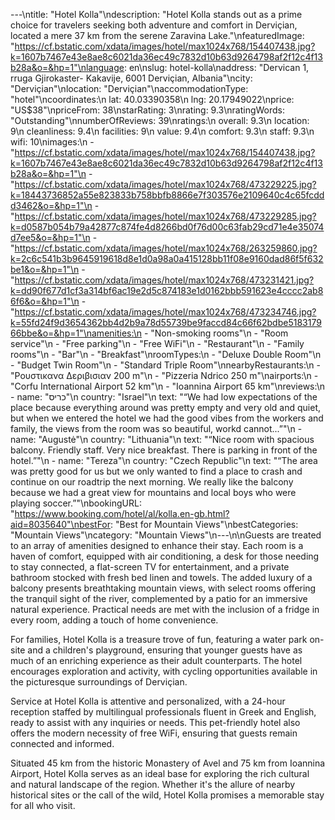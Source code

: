---\ntitle: "Hotel Kolla"\ndescription: "Hotel Kolla stands out as a prime choice for travelers seeking both adventure and comfort in Derviçian, located a mere 37 km from the serene Zaravina Lake."\nfeaturedImage: "https://cf.bstatic.com/xdata/images/hotel/max1024x768/154407438.jpg?k=1607b7467e43e8ae8c6021da36ec49c7832d10b63d9264798af2f12c4f13b28a&o=&hp=1"\nlanguage: en\nslug: hotel-kolla\naddress: "Dervican 1, rruga Gjirokaster- Kakavije, 6001 Derviçian, Albania"\ncity: "Derviçian"\nlocation: "Derviçian"\naccommodationType: "hotel"\ncoordinates:\n  lat: 40.03390358\n  lng: 20.17949022\nprice: "US$38"\npriceFrom: 38\nstarRating: 3\nrating: 9.3\nratingWords: "Outstanding"\nnumberOfReviews: 39\nratings:\n  overall: 9.3\n  location: 9\n  cleanliness: 9.4\n  facilities: 9\n  value: 9.4\n  comfort: 9.3\n  staff: 9.3\n  wifi: 10\nimages:\n  - "https://cf.bstatic.com/xdata/images/hotel/max1024x768/154407438.jpg?k=1607b7467e43e8ae8c6021da36ec49c7832d10b63d9264798af2f12c4f13b28a&o=&hp=1"\n  - "https://cf.bstatic.com/xdata/images/hotel/max1024x768/473229225.jpg?k=18443736852a55e823833b758bbfb8866e7f303576e2109640c4c65fcddd3462&o=&hp=1"\n  - "https://cf.bstatic.com/xdata/images/hotel/max1024x768/473229285.jpg?k=d0587b054b79a42877c874fe4d8266bd0f76d00c63fab29cd71e4e35074d7ee5&o=&hp=1"\n  - "https://cf.bstatic.com/xdata/images/hotel/max1024x768/263259860.jpg?k=2c6c541b3b9645919618d8e1d0a98a0a415128bb11f08e9160dad86f5f632be1&o=&hp=1"\n  - "https://cf.bstatic.com/xdata/images/hotel/max1024x768/473231421.jpg?k=dd90f677d1cf3a314bf6ac19e2d5c874183e1d0162bbb591623e4cccc2ab86f6&o=&hp=1"\n  - "https://cf.bstatic.com/xdata/images/hotel/max1024x768/473234746.jpg?k=55fd24f9d3654362bb4d2b9a78d55739be9faccd84c66f62bdbe518317966bbe&o=&hp=1"\namenities:\n  - "Non-smoking rooms"\n  - "Room service"\n  - "Free parking"\n  - "Free WiFi"\n  - "Restaurant"\n  - "Family rooms"\n  - "Bar"\n  - "Breakfast"\nroomTypes:\n  - "Deluxe Double Room"\n  - "Budget Twin Room"\n  - "Standard Triple Room"\nnearbyRestaurants:\n  - "Ρουστικανα Δεριβισιαν 200 m"\n  - "Pizzeria Ndrico 250 m"\nairports:\n  - "Corfu International Airport 52 km"\n  - "Ioannina Airport 65 km"\nreviews:\n  - name: "כריס"\n    country: "Israel"\n    text: "“We had low expectations of the place because everything around was pretty empty and very old and quiet, but when we entered the hotel we had the good vibes from the workers and family, the views from the room was so beautiful, workd cannot...”"\n  - name: "Augustė"\n    country: "Lithuania"\n    text: "“Nice room with spacious balcony. Friendly staff. Very nice breakfast. There is parking in front of the hotel.”"\n  - name: "Tereza"\n    country: "Czech Republic"\n    text: "“The area was pretty good for us but we only wanted to find a place to crash and continue on our roadtrip the next morning. We really like the balcony because we had a great view for mountains and local boys who were playing soccer.”"\nbookingURL: "https://www.booking.com/hotel/al/kolla.en-gb.html?aid=8035640"\nbestFor: "Best for Mountain Views"\nbestCategories: "Mountain Views"\ncategory: "Mountain Views"\n---\n\nGuests are treated to an array of amenities designed to enhance their stay. Each room is a haven of comfort, equipped with air conditioning, a desk for those needing to stay connected, a flat-screen TV for entertainment, and a private bathroom stocked with fresh bed linen and towels. The added luxury of a balcony presents breathtaking mountain views, with select rooms offering the tranquil sight of the river, complemented by a patio for an immersive natural experience. Practical needs are met with the inclusion of a fridge in every room, adding a touch of home convenience.

For families, Hotel Kolla is a treasure trove of fun, featuring a water park on-site and a children's playground, ensuring that younger guests have as much of an enriching experience as their adult counterparts. The hotel encourages exploration and activity, with cycling opportunities available in the picturesque surroundings of Derviçian.

Service at Hotel Kolla is attentive and personalized, with a 24-hour reception staffed by multilingual professionals fluent in Greek and English, ready to assist with any inquiries or needs. This pet-friendly hotel also offers the modern necessity of free WiFi, ensuring that guests remain connected and informed.

Situated 45 km from the historic Monastery of Avel and 75 km from Ioannina Airport, Hotel Kolla serves as an ideal base for exploring the rich cultural and natural landscape of the region. Whether it's the allure of nearby historical sites or the call of the wild, Hotel Kolla promises a memorable stay for all who visit.